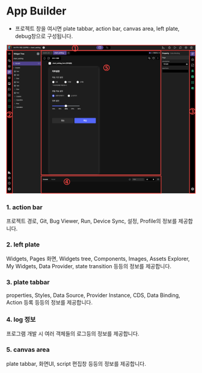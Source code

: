 # App Builder

* 프로젝트 창을 여시면 plate tabbar, action bar, canvas area, left plate, debug창으로 구성됩니다.


![](../assets/menu1.png)


### 1. action bar
프로젝트 경로, Git, Bug Viewer, Run, Device Sync, 설정, Profile의 정보를 제공합니다.


### 2. left plate
Widgets, Pages 화면, Widgets tree, Components, Images, Assets Explorer, My Widgets, Data Provider, state transition 등등의 정보를 제공합니다.


### 3. plate tabbar
properties, Styles, Data Source, Provider Instance, CDS, Data Binding, Action 등록 등등의 정보를 제공합니다.


### 4. log 정보
프로그램 개발 시 여러 객체들의 로그등의 정보를 제공합니다.

### 5. canvas area
plate tabbar, 화면UI, script 편집창 등등의 정보를 제공합니다.